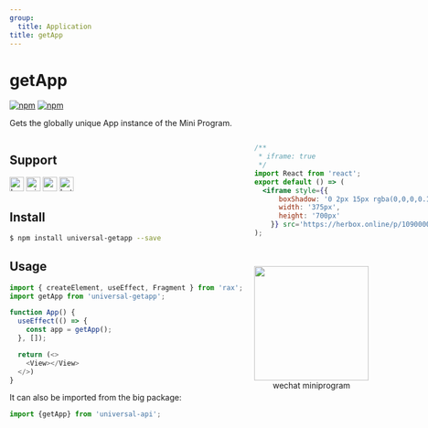 ```yaml
---
group:
  title: Application
title: getApp
---
```


# getApp 

[![npm](https://img.shields.io/npm/v/universal-api.svg)](https://www.npmjs.com/package/universal-api)
[![npm](https://img.shields.io/npm/v/universal-getapp.svg)](https://www.npmjs.com/package/universal-getapp)

Gets the globally unique App instance of the Mini Program.

<div style="display: flex;flex-direction: row;justify-content: space-between;">
<div style="margin-right: 20px;">

## Support

<img alt="browser" src="https://gw.alicdn.com/tfs/TB1uYFobGSs3KVjSZPiXXcsiVXa-200-200.svg" width="25px" height="25px" /> <img alt="miniApp" src="https://gw.alicdn.com/tfs/TB1bBpmbRCw3KVjSZFuXXcAOpXa-200-200.svg" width="25px" height="25px" /> <img alt="wechatMiniprogram" src="https://img.alicdn.com/tfs/TB1slcYdxv1gK0jSZFFXXb0sXXa-200-200.svg" width="25px" height="25px"> <img alt="bytedanceMicroApp" src="https://gw.alicdn.com/tfs/TB1jFtVzO_1gK0jSZFqXXcpaXXa-200-200.svg" width="25px" height="25px">

## Install

```bash
$ npm install universal-getapp --save
```

## Usage

```js
import { createElement, useEffect, Fragment } from 'rax';
import getApp from 'universal-getapp';

function App() {
  useEffect(() => {
    const app = getApp();
  }, []);

  return (<>
    <View></View>
  </>)
}
```
It can also be imported from the big package:

```js
import {getApp} from 'universal-api';
```

</div>
<div>

```jsx | inline
/**
 * iframe: true
 */
import React from 'react';
export default () => (
  <iframe style={{
      boxShadow: '0 2px 15px rgba(0,0,0,0.1)',
      width: '375px',
      height: '700px'
    }} src='https://herbox.online/p/109000004/app_1aKtEd7SK?previewZoom=100&view=preview&defaultPage=pages/universal-getapp/index&topSlider=false'></iframe>
);
```

<div style="display: flex;margin-top: 50px;">
  <div>
    <img src="https://img.alicdn.com/imgextra/i2/O1CN01WTck6z1rsh4kkSbYD_!!6000000005687-0-tps-664-634.jpg" width="200" height="200" />
    <div style="text-align: center;">wechat miniprogram</div>
  </div>
</div>

</div>
</div>
